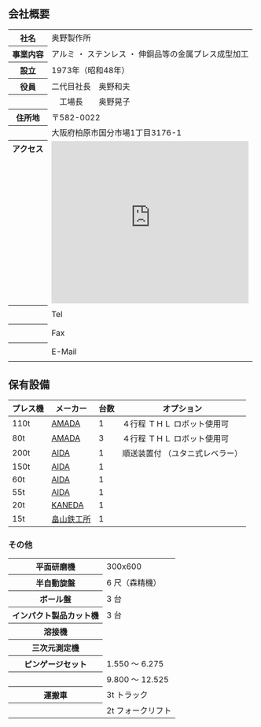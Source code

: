 ## 会社概要

<table class="noBorder">
  <tr>
    <th>社名</th>
    <td>奥野製作所</td>
  </tr>
  <tr>
    <th>事業内容</th>
    <td>アルミ ・ ステンレス ・ 伸銅品等の金属プレス成型加工</td>
  </tr>
  <tr>
    <th>設立</th>
    <td>1973年（昭和48年）</td>
  </tr>
  <tr>
    <th>役員</th>
    <td>二代目社長　奥野和夫</td>
  </tr>
  <tr>
    <th></th>
    <td>　工場長　　奥野晃子</td>
  </tr>
  <tr>
    <th>住所地</th>
    <td>〒582-0022</td>
  </tr>
  <tr>
    <th></th>
    <td>大阪府柏原市国分市場1丁目3176-1</td>
  </tr>
  <tr>
    <th style="display: flex">アクセス</th>
    <td><iframe src="https://www.google.com/maps/embed?pb=!1m18!1m12!1m3!1d210252.24517793747!2d135.65380368558542!3d34.574025!2m3!1f0!2f0!3f0!3m2!1i1024!2i768!4f13.1!3m3!1m2!1s0x6001289cc0000001%3A0x3636541c70e53652!2z5aWl6YeO6KO95L2c5omA!5e0!3m2!1sja!2sjp!4v1716047533412!5m2!1sja!2sjp" width="100%" height="330" style="border:0;" allowfullscreen="" loading="lazy" referrerpolicy="no-referrer-when-downgrade"></iframe></td>
  </tr>
  <tr>
    <th></th>
    <td style="display: flex; align-items: center;"><span style="width: 75px">Tel</span><object style="height: 2em" class="svg-email-protection" data="/assets/tel.svg" type="image/svg+xml"></td>
  </tr>
  <tr>
    <th></th>
    <td style="display: flex; align-items: center;"><span style="width: 75px">Fax</span><object style="height: 2em" class="svg-email-protection" data="/assets/fax.svg" type="image/svg+xml"></td>
  </tr>
  <tr>
    <th></th>
    <td style="display: flex; align-items: center;"><span style="width: 75px">E-Mail</span><object style="height: 2em" class="svg-email-protection" data="/assets/em.svg" type="image/svg+xml"></object></td>
  </tr>
</table>

## 保有設備
| プレス機 | メーカー                                   | 台数 | オプション                     |
| -------- | -------------------------------------------| ---- | ------------------------------ |
| 110t     | [AMADA](https://www.amada.co.jp)           | 1    | ４行程 ＴＨＬ ロボット使用可   |
| 80t      | [AMADA](https://www.amada.co.jp)           | 3    | ４行程 ＴＨＬ ロボット使用可   |
| 200t     | [AIDA](https://www.aida.co.jp)             | 1    | 順送装置付 （ユタニ式レベラー）|
| 150t     | [AIDA](https://www.aida.co.jp)             | 1    |                                |
| 60t      | [AIDA](https://www.aida.co.jp)             | 1    |                                |
| 55t      | [AIDA](https://www.aida.co.jp)             | 1    |                                |
| 20t      | [KANEDA](http://www.kaneda-t.com/)         | 1    |                                |
| 15t      | <span style="text-wrap: nowrap">[畠山鉄工所](http://www.hatakeyama.ne.jp/)</span> | 1    |                                |

### その他

<table class="noBorder smallHeader">
  <tr>
    <th>平面研磨機</th>
    <td>300x600</td>
  </tr>
  <tr>
    <th>半自動旋盤</th>
    <td>6 尺（森精機）</td>
  </tr>
  <tr>
    <th>ボール盤</th>
    <td>3 台</td>
  </tr>
  <tr>
    <th>インパクト製品カット機</th>
    <td>3 台</td>
  </tr>
  <tr>
    <th>溶接機</th>
    <td></td>
  </tr>
  <tr>
    <th>三次元測定機</th>
    <td></td>
  </tr>
  <tr>
    <th>ピンゲージセット</th>
    <td>1.550 ～ 6.275</td>
  </tr>
  <tr>
    <th></th>
    <td>9.800 ～ 12.525</td>
  </tr>
  <tr>
    <th>運搬車</th>
    <td>3t トラック</td>
  </tr>
  <tr>
    <th></th>
    <td>2t フォークリフト</td>
  </tr>
</table>